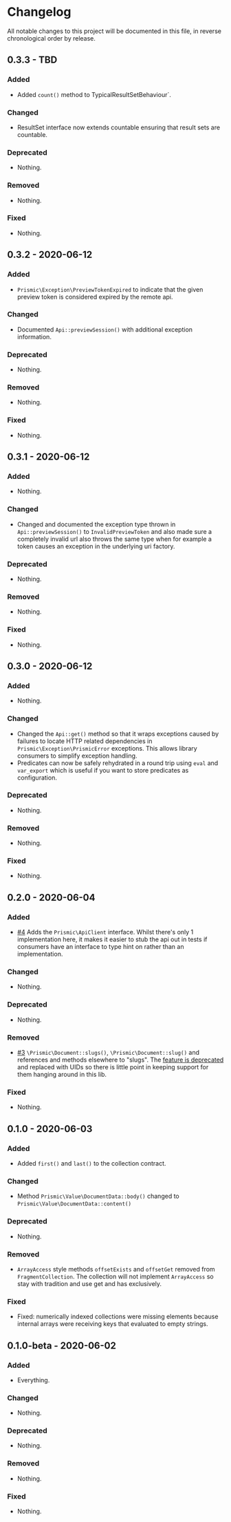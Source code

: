 # Changelog

All notable changes to this project will be documented in this file, in reverse chronological order by release.

## 0.3.3 - TBD

### Added

- Added `count()` method to TypicalResultSetBehaviour`.

### Changed

- ResultSet interface now extends countable ensuring that result sets are countable.

### Deprecated

- Nothing.

### Removed

- Nothing.

### Fixed

- Nothing.

## 0.3.2 - 2020-06-12

### Added

- `Prismic\Exception\PreviewTokenExpired` to indicate that the given preview token is considered expired by the remote api.

### Changed

- Documented `Api::previewSession()` with additional exception information.

### Deprecated

- Nothing.

### Removed

- Nothing.

### Fixed

- Nothing.

## 0.3.1 - 2020-06-12

### Added

- Nothing.

### Changed

- Changed and documented the exception type thrown in `Api::previewSession()` to `InvalidPreviewToken` and also made sure a completely invalid url also throws the same type when for example a token causes an exception in the underlying uri factory.

### Deprecated

- Nothing.

### Removed

- Nothing.

### Fixed

- Nothing.

## 0.3.0 - 2020-06-12

### Added

- Nothing.

### Changed

- Changed the `Api::get()` method so that it wraps exceptions caused by failures to locate HTTP related dependencies in `Prismic\Exception\PrismicError` exceptions. This allows library consumers to simplify exception handling.
- Predicates can now be safely rehydrated in a round trip using `eval` and `var_export` which is useful if you want to store predicates as configuration.

### Deprecated

- Nothing.

### Removed

- Nothing.

### Fixed

- Nothing.

## 0.2.0 - 2020-06-04

### Added

- [#4](https://github.com/netglue/prismic-client/pull/4) Adds the `Prismic\ApiClient` interface. Whilst there's only 1 implementation here, it makes it easier to stub the api out in tests if consumers have an interface to type hint on rather than an implementation.

### Changed

- Nothing.

### Deprecated

- Nothing.

### Removed

- [#3](https://github.com/netglue/prismic-client/pull/3) `\Prismic\Document::slugs()`, `\Prismic\Document::slug()` and references and methods elsewhere to "slugs". The [feature is deprecated](https://user-guides.prismic.io/en/articles/1794385-what-are-slugs) and replaced with UIDs so there is little point in keeping support for them hanging around in this lib.

### Fixed

- Nothing.

## 0.1.0 - 2020-06-03

### Added

- Added `first()` and `last()` to the collection contract.

### Changed

- Method `Prismic\Value\DocumentData::body()` changed to `Prismic\Value\DocumentData::content()`

### Deprecated

- Nothing.

### Removed

- `ArrayAccess` style methods `offsetExists` and `offsetGet` removed from `FragmentCollection`. The collection will not implement `ArrayAccess` so stay with tradition and use get and has exclusively.

### Fixed

- Fixed: numerically indexed collections were missing elements because internal arrays were receiving keys that evaluated to empty strings.

## 0.1.0-beta - 2020-06-02

### Added

- Everything.

### Changed

- Nothing.

### Deprecated

- Nothing.

### Removed

- Nothing.

### Fixed

- Nothing.
